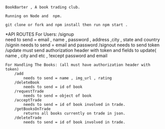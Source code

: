     BookBarter , A book trading club.

    Running on Node and  npm.

    git clone or fork and npm install then run npm start .





   *API ROUTES
    For Users:
        /signup   
            need to send = email , name , password , address ,city , state and country
        /signin 
            needs to send = email and password
        /signout
            needs to send token
        /update 
            must send authorization header with token and fields to update( name , city and etc , !except password and email 


    For Handling The Books: (all must have authorization header with token)
        /add
            needs to send = name , img_url , rating 
        /deleteBook 
            needs to send = id of book
        /requestTrade 
            needs to send = object of book  
        /acceptTrade 
            needs to send = id of book involved in trade.
        /getBooksOnTrade 
            returns all books currently on trade in json.
        /deleteTrade 
            needs to send = id of book involved in trade.

            